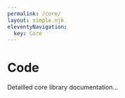 ```yaml
---
permalink: /core/
layout: simple.njk
eleventyNavigation:
  key: Core
---
```


# Code

Detailled core library documentation...

